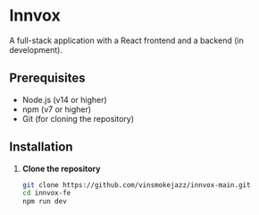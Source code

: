 # Innvox 

A full-stack application with a React frontend and a backend (in development).

## Prerequisites

- Node.js (v14 or higher)
- npm (v7 or higher)
- Git (for cloning the repository)

## Installation

1. **Clone the repository**
   ```bash
   git clone https://github.com/vinsmokejazz/innvox-main.git
   cd innvox-fe
   npm run dev
   ```
